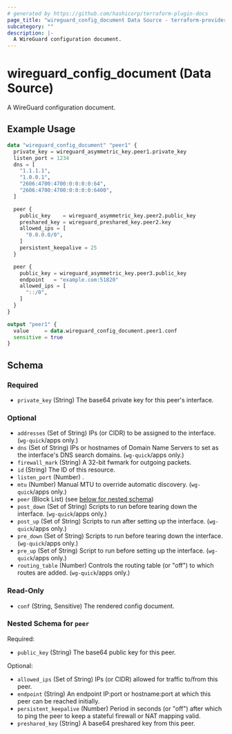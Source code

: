 ```yaml
---
# generated by https://github.com/hashicorp/terraform-plugin-docs
page_title: "wireguard_config_document Data Source - terraform-provider-wireguard"
subcategory: ""
description: |-
  A WireGuard configuration document.
---
```


# wireguard_config_document (Data Source)

A WireGuard configuration document.

## Example Usage

```terraform
data "wireguard_config_document" "peer1" {
  private_key = wireguard_asymmetric_key.peer1.private_key
  listen_port = 1234
  dns = [
    "1.1.1.1",
    "1.0.0.1",
    "2606:4700:4700:0:0:0:0:64",
    "2606:4700:4700:0:0:0:0:6400",
  ]

  peer {
    public_key    = wireguard_asymmetric_key.peer2.public_key
    preshared_key = wireguard_preshared_key.peer2.key
    allowed_ips = [
      "0.0.0.0/0",
    ]
    persistent_keepalive = 25
  }

  peer {
    public_key = wireguard_asymmetric_key.peer3.public_key
    endpoint   = "example.com:51820"
    allowed_ips = [
      "::/0",
    ]
  }
}

output "peer1" {
  value     = data.wireguard_config_document.peer1.conf
  sensitive = true
}
```

<!-- schema generated by tfplugindocs -->
## Schema

### Required

- `private_key` (String) The base64 private key for this peer's interface.

### Optional

- `addresses` (Set of String) IPs (or CIDR) to be assigned to the interface. (`wg-quick`/apps only.)
- `dns` (Set of String) IPs or hostnames of Domain Name Servers to set as the interface's DNS search domains. (`wg-quick`/apps only.)
- `firewall_mark` (String) A 32-bit fwmark for outgoing packets.
- `id` (String) The ID of this resource.
- `listen_port` (Number) .
- `mtu` (Number) Manual MTU to override automatic discovery. (`wg-quick`/apps only.)
- `peer` (Block List) (see [below for nested schema](#nestedblock--peer))
- `post_down` (Set of String) Scripts to run before tearing down the interface. (`wg-quick`/apps only.)
- `post_up` (Set of String) Scripts to run after setting up the interface. (`wg-quick`/apps only.)
- `pre_down` (Set of String) Scripts to run before tearing down the interface. (`wg-quick`/apps only.)
- `pre_up` (Set of String) Script to run before setting up the interface. (`wg-quick`/apps only.)
- `routing_table` (Number) Controls the routing table (or "off") to which routes are added. (`wg-quick`/apps only.)

### Read-Only

- `conf` (String, Sensitive) The rendered config document.

<a id="nestedblock--peer"></a>
### Nested Schema for `peer`

Required:

- `public_key` (String) The base64 public key for this peer.

Optional:

- `allowed_ips` (Set of String) IPs (or CIDR) allowed for traffic to/from this peer.
- `endpoint` (String) An endpoint IP:port or hostname:port at which this peer can be reached initially.
- `persistent_keepalive` (Number) Period in seconds (or "off") after which to ping the peer to keep a stateful firewall or NAT mapping valid.
- `preshared_key` (String) A base64 preshared key from this peer.


